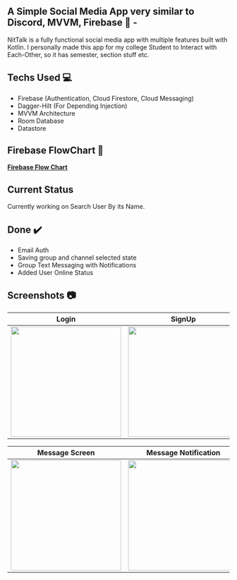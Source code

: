 ## A Simple Social Media App very similar to Discord, MVVM, Firebase 🚀 -
NitTalk is a fully functional social media app with multiple features built with Kotlin.
I personally made this app for my college Student to Interact with Each-Other, so it has semester, section stuff etc.

## Techs Used 💻
- Firebase (Authentication, Cloud Firestore, Cloud Messaging)
- Dagger-Hilt (For Depending Injection)
- MVVM Architecture
- Room Database
- Datastore

## Firebase FlowChart 👀
 [**Firebase Flow Chart**](https://whimsical.com/nit-talk-firebase-flowchart-AqJqtDqdypWyPiYBVTG5cS)

## Current Status
Currently working on Search User By its Name.

## Done ✔️
- Email Auth
- Saving group and channel selected state
- Group Text Messaging with Notifications
- Added User Online Status

## Screenshots 📷
| Login | SignUp | Info | HomeScreen |
| ----- | ------ | ---- | ---------- |
| <img src="https://user-images.githubusercontent.com/65807152/124163947-cabd2680-dabd-11eb-8eaf-0210bb6456e3.jpg" width=250> | <img src="https://user-images.githubusercontent.com/65807152/124163951-cc86ea00-dabd-11eb-86bb-b6ae2b4f32a1.jpg" width=250> | <img src="https://user-images.githubusercontent.com/65807152/124163953-cd1f8080-dabd-11eb-9f73-3a4570f2429f.jpg" width=250> | <img src="https://user-images.githubusercontent.com/65807152/124163954-ce50ad80-dabd-11eb-9ee3-4da91729fb81.jpg" width=250> |

| Message Screen | Message Notification | User Status |
| -------------- | -------------------- | ----------- |
| <img src="https://user-images.githubusercontent.com/65807152/124779825-b666a700-df5f-11eb-9442-0da893d1786c.jpg" width=250> | <img src="https://user-images.githubusercontent.com/65807152/125169992-5cb5e500-e1ca-11eb-836b-ac2d82a4c23d.jpg" width=250> | <img src="https://user-images.githubusercontent.com/65807152/125334372-f0251c80-e368-11eb-86bf-21a0dac83252.jpg" width=250> |



